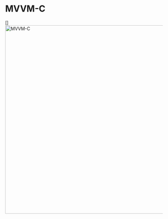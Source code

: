 # MVVM-C

[<img align="left" alt="MVVM-C" width="600px" src="https://user-images.githubusercontent.com/15030103/93024018-a8324d80-f610-11ea-9b6a-485e05577371.png" />]
